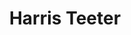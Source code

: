 ---
title: "Harris Teeter"
url: /charlotte/harris-teeter-pineville-matthews-road/
shop: Supermarkt
---